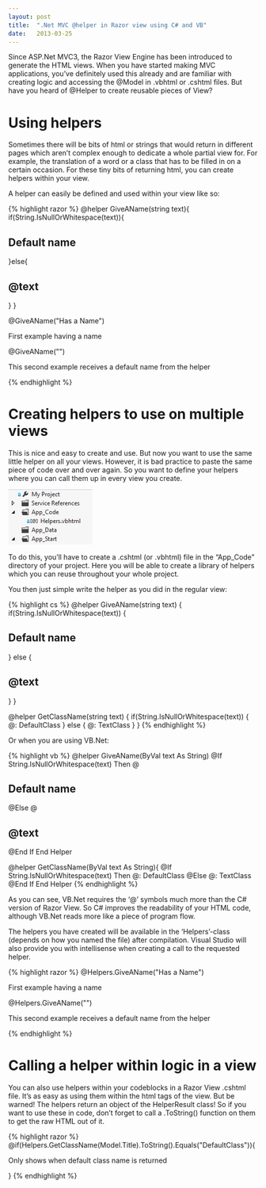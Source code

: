 ```yaml
---
layout: post
title:  ".Net MVC @helper in Razor view using C# and VB"
date:   2013-03-25
---
```

Since ASP.Net MVC3, the Razor View Engine has been introduced to generate the HTML views. When you have started making MVC applications, you’ve definitely used this already and are familiar with creating logic and accessing the @Model in .vbhtml or .cshtml files. But have you heard of @Helper to create reusable pieces of View?

# Using helpers
Sometimes there will be bits of html or strings that would return in different pages which aren’t complex enough to dedicate a whole partial view for. For example, the translation of a word or a class that has to be filled in on a certain occasion. For these tiny bits of returning html, you can create helpers within your view.

A helper can easily be defined and used within your view like so:

{% highlight razor %}
@helper GiveAName(string text){
	if(String.IsNullOrWhitespace(text)){
		<h2>Default name</h2>
	}else{
		<h2>@text</h2>
	}
}

@GiveAName("Has a Name")
<p>First example having a name</p>
@GiveAName("")
<p>This second example receives a default name from the helper</p>
{% endhighlight %}

# Creating helpers to use on multiple views
This is nice and easy to create and use. But now you want to use the same little helper on all your views. However, it is bad practice to paste the same piece of code over and over again. So you want to define your helpers where you can call them up in every view you create.

![MVC Helpers](/assets/images/mvchelpers.png "MVC Helpers")

To do this, you’ll have to create a .cshtml (or .vbhtml) file in the “App_Code” directory of your project. Here you will be able to create a library of helpers which you can reuse throughout your whole project.

You then just simple write the helper as you did in the regular view:

{% highlight cs %}
@helper GiveAName(string text)
{
     if(String.IsNullOrWhitespace(text))
     {
          <h2>Default name</h2>
     }
     else
     {
          <h2>@text</h2>
     }
}

@helper GetClassName(string text)
{
     if(String.IsNullOrWhitespace(text))
     {
          @: DefaultClass
     }
     else
     {
          @: TextClass
     }
}
{% endhighlight %}

Or when you are using VB.Net:

{% highlight vb %}
@helper GiveAName(ByVal text As String)
     @If String.IsNullOrWhitespace(text) Then
          @<h2>Default name</h2>
     @Else
          @<h2>@text</h2>
     @End If
End Helper

@helper GetClassName(ByVal text As String){
     @If String.IsNullOrWhitespace(text) Then
          @: DefaultClass
     @Else
          @: TextClass
     @End If
End Helper
{% endhighlight %}

As you can see, VB.Net requires the ‘@’ symbols much more than the C# version of Razor View. So C# improves the readability of your HTML code, although VB.Net reads more like a piece of program flow.

The helpers you have created will be available in the ‘Helpers’-class (depends on how you named the file) after compilation. Visual Studio will also provide you with intellisense when creating a call to the requested helper.

{% highlight razor %}
@Helpers.GiveAName("Has a Name")
<p class="@Helpers.GetClassName("Classname")">First example having a name</p>
@Helpers.GiveAName("")
<p class="@Helpers.GetClassName("")">This second example receives a default name from the helper</p>
{% endhighlight %}

# Calling a helper within logic in a view
You can also use helpers within your codeblocks in a Razor View .cshtml file. It’s as easy as using them within the html tags of the view. But be warned! The helpers return an object of the HelperResult class! So if you want to use these in code, don’t forget to call a .ToString() function on them to get the raw HTML out of it.

{% highlight razor %}
@if(Helpers.GetClassName(Model.Title).ToString().Equals("DefaultClass")){
     <p>Only shows when default class name is returned</p>
}
{% endhighlight %}
